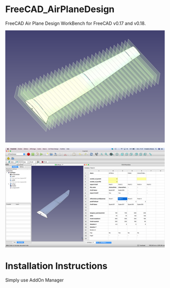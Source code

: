 # FreeCAD_AirPlaneDesign
FreeCAD Air Plane Design WorkBench for FreeCAD v0.17 and v0.18.



![](https://github.com/FredsFactory/FreeCAD_AirPlaneDesign/blob/master/AirplaneDesign001.png)

![](https://github.com/FredsFactory/FreeCAD_AirPlaneDesign/blob/master/AirPlaneDesignWorkbench.png)

# Installation Instructions
Simply use AddOn Manager
